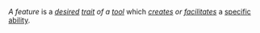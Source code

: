 *A feature* is a *[desired](https://github.com/gcassel/Modular-Organization-Terminology/blob/master/terms/goal.md) [trait](https://github.com/gcassel/Modular-Organization-Terminology/blob/master/terms/trait.md) of a [tool](https://github.com/gcassel/Modular-Organization-Terminology/blob/master/terms/tool.md)* which *[creates](https://github.com/gcassel/Modular-Organization-Terminology/blob/master/terms/creation.md) or [facilitates](https://github.com/gcassel/Modular-Organization-Terminology/blob/master/terms/facilitate.md)* a [specific](https://github.com/gcassel/Modular-Organization-Terminology/blob/master/terms/specific.md) [ability](https://github.com/gcassel/Modular-Organization-Terminology/blob/master/terms/ability.md).
